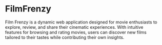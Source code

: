 # FilmFrenzy
Film Frenzy is a dynamic web application designed for movie enthusiasts to explore, review, and share their cinematic experiences. With intuitive features for browsing and rating movies, users can discover new films tailored to their tastes while contributing their own insights.
